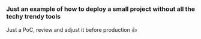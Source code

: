 ### Just an example of how to deploy a small project without all the techy trendy tools
Just a PoC, review and adjust it before production 👍
